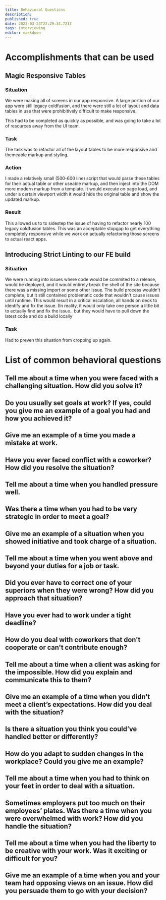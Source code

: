 ```yaml
---
title: Behavioral Questions
description: 
published: true
date: 2022-03-23T22:29:34.721Z
tags: interviewing
editor: markdown
---
```


# Accomplishments that can be used
## Magic Responsive Tables
### Situation
We were making all of screens in our app responsive. A large portion of our app were still legacy coldfusion, and there were still a lot of layout and data tables in use that were prohibitively difficult to make responsive. 

This had to be completed as quickly as possible, and was going to take a lot of resources away from the UI team. 
### Task 
The task was to refactor all of the layout tables to be more responsive and themeable markup and styling. 
### Action
I made a relatively small (500-600 line) script that would parse these tables for their actual table or other useable markup, and then inject into the DOM more modern markup from a template. It would execute on page load, and under a certain viewport width it would hide the original table and show the updated markup. 
### Result 
This allowed us to to sidestep the issue of having to refactor nearly 100 legacy coldfusion tables. This was an acceptable stopgap to get everything completely responsive while we work on actually refactoring those screens to actual react apps.
## Introducing Strict Linting to our FE build
### Situation
We were running into issues where code would be commited to a release, would be deployed, and it would entirely break the shell of the site because there was a missing import or some other issue. The build process wouldn't complete, but it still contained problematic code that wouldn't cause issues until runtime. This would result in a critical escalation, all hands on deck to identify and fix the issue. (In reality, it would only take one person a little bit to actually find and fix the issue.. but they would have to pull down the latest code and do a build locally
### Task 
Had to preven this situation from cropping up again. 
# List of common behavioral questions
## Tell me about a time when you were faced with a challenging situation. How did you solve it?
## Do you usually set goals at work? If yes, could you give me an example of a goal you had and how you achieved it?
## Give me an example of a time you made a mistake at work. 
## Have you ever faced conflict with a coworker? How did you resolve the situation?
## Tell me about a time when you handled pressure well.
## Was there a time when you had to be very strategic in order to meet a goal?
## Give me an example of a situation when you showed initiative and took charge of a situation.
## Tell me about a time when you went above and beyond your duties for a job or task.
## Did you ever have to correct one of your superiors when they were wrong? How did you approach that situation?
## Have you ever had to work under a tight deadline?
## How do you deal with coworkers that don't cooperate or can't contribute enough? 
## Tell me about a time when a client was asking for the impossible. How did you explain and communicate this to them?
## Give me an example of a time when you didn’t meet a client’s expectations. How did you deal with the situation?
## Is there a situation you think you could’ve handled better or differently?
## How do you adapt to sudden changes in the workplace? Could you give me an example?
## Tell me about a time when you had to think on your feet in order to deal with a situation.
## Sometimes employers put too much on their employees’ plates. Was there a time when you were overwhelmed with work? How did you handle the situation?
## Tell me about a time when you had the liberty to be creative with your work. Was it exciting or difficult for you?
## Give me an example of a time when you and your team had opposing views on an issue. How did you persuade them to go with your decision?